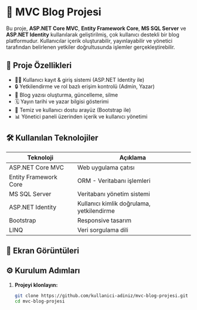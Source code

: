 # 📝 MVC Blog Projesi

Bu proje, **ASP.NET Core MVC**, **Entity Framework Core**, **MS SQL Server** ve **ASP.NET Identity** kullanılarak geliştirilmiş, çok kullanıcı destekli bir blog platformudur. Kullanıcılar içerik oluşturabilir, yayınlayabilir ve yönetici tarafından belirlenen yetkiler doğrultusunda işlemler gerçekleştirebilir.

## 🚀 Proje Özellikleri

- 🧑‍💼 Kullanıcı kayıt & giriş sistemi (ASP.NET Identity ile)
- 🔒 Yetkilendirme ve rol bazlı erişim kontrolü (Admin, Yazar)
- 📝 Blog yazısı oluşturma, güncelleme, silme
- 🗓 Yayın tarihi ve yazar bilgisi gösterimi
- 🎨 Temiz ve kullanıcı dostu arayüz (Bootstrap ile)
- 📊 Yönetici paneli üzerinden içerik ve kullanıcı yönetimi

## 🛠 Kullanılan Teknolojiler

| Teknoloji              | Açıklama                                  |
|------------------------|-------------------------------------------|
| ASP.NET Core MVC       | Web uygulama çatısı                       |
| Entity Framework Core  | ORM - Veritabanı işlemleri                |
| MS SQL Server          | Veritabanı yönetim sistemi                |
| ASP.NET Identity       | Kullanıcı kimlik doğrulama, yetkilendirme |
| Bootstrap              | Responsive tasarım                        |
| LINQ                   | Veri sorgulama dili                       |

## 📸 Ekran Görüntüleri



## ⚙️ Kurulum Adımları

1. **Projeyi klonlayın:**
   ```bash
   git clone https://github.com/kullanici-adiniz/mvc-blog-projesi.git
   cd mvc-blog-projesi
